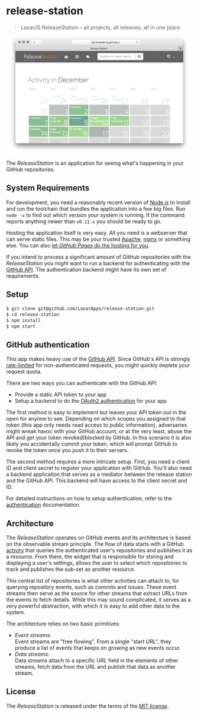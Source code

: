 # release-station

> LaxarJS ReleaseStation – all projects, all releases, all in one place

[![screenshot](docs/screenshot-calendar.png)][docs-pages]

The _ReleaseStation_ is an application for seeing what's happening in your
GitHub repositories.

## System Requirements

For development, you need a reasonably recent version of [Node.js][nodejs] to
install and run the toolchain that bundles the application into a few big
files. Run `node -v` to find out which version your system is running. If the
command reports anything newer than `v0.11.x` you should be ready to go.

Hosting the application itself is very easy. All you need is a webserver that
can serve static files. This may be your trusted [Apache][apache],
[nginx][nginx] or something else. You can also [let _GitHub Pages_ do the
hosting for you][docs-gh-pages].

If you intend to process a significant amount of GitHub repositories with the
_ReleaseStation_ you might want to run a backend for authenticating with the
[GitHub API][github-api]. The authentication backend might have its own set
of requirements.

## Setup

```console
$ git clone git@github.com/LaxarApps/release-station.git
$ cd release-station
$ npm install
$ npm start
```

## GitHub authentication

This app makes heavy use of the [GitHub API][github-api]. Since GitHub's API is
strongly [rate-limited][rate-limit] for non-authenticated requests, you might
quickly deplete your request quota.

There are two ways you can authenticate with the GitHub API:

- Provide a static API token to your app
- Setup a backend to do the [OAuth2 authentication](oauth-flow) for your app

The first method is easy to implement but leaves your API token out in the open
for anyone to see. Depending on which scopes you assigned to that token (this
app only needs read access to public information), adversaries might wreak
havoc with your GitHub account, or at the very least, abuse the API and get
your token revoked/blocked by GitHub.
In this scenario it is also likely you accidentally commit your token, which
will prompt GitHub to revoke the token once you push it to their servers.

The second method requires a more intricate setup. First, you need a client ID
and client secret to register your application with GitHub. You'll also need a
backend application that serves as a mediator between the release station and
the GitHub API. This backend will have access to the client secret and ID.

For detailed instructions on how to setup authentication, refer to the
[authentication][docs-auth] documentation.

## Architecture

The _ReleaseStation_ operates on GitHub events and its architecture is based
on the observable stream principle. The flow of data starts with a GitHub
[activity][ax-github] that queries the authenticated user's repositories and
publishes it as a resource. From there, the widget that is responsible for
storing and displaying a user's settings, allows the user to select which
repositories to track and publishes the sub-set as another resource.

This central list of repositories is what other activities can attach to, for
querying repository events, such as commits and issues. These event streams
then serve as the source for other streams that extract URLs from the events
to fetch details. While this may sound complicated, it serves as a very
powerful abstraction, with which it is easy to add other data to the system.

The architecture relies on two basic primitives:

- *Event streams*:  
  Event streams are "free flowing". From a single "start URL", they produce a
  list of events that keeps on growing as new events occur.
- *Data streams*:  
  Data streams attach to a specific URL field in the elements of other streams,
  fetch data from the URL and publish that data as another stream.

## License

The _ReleaseStation_ is released under the terms of the [MIT license](LICENSE-MIT).

[apache]: https://httpd.apache.org/ "The Apache HTTP Server Project"
[nginx]: http://nginx.org/ "nginx"
[nodejs]: https://nodejs.org "Node.js"
[github-api]: https://developer.github.com/v3 "GitHub API v3"
[rate-limit]: https://developer.github.com/v3/#rate-limiting "Rate Limiting – GitHub API v3"
[oauth-flow]: https://developer.github.com/v3/oauth "OAuth – GitHub API v3"
[ax-github]: https://github.com/jpommerening/ax-github "laxar-github"

[docs-pages]: docs/pages.md "Pages – ReleaseStation"
[docs-auth]: docs/authentication.md "Authentication – ReleaseStation"
[docs-gh-pages]: docs/github-pages.md "Deploying on GitHub pages – ReleaseStation"

